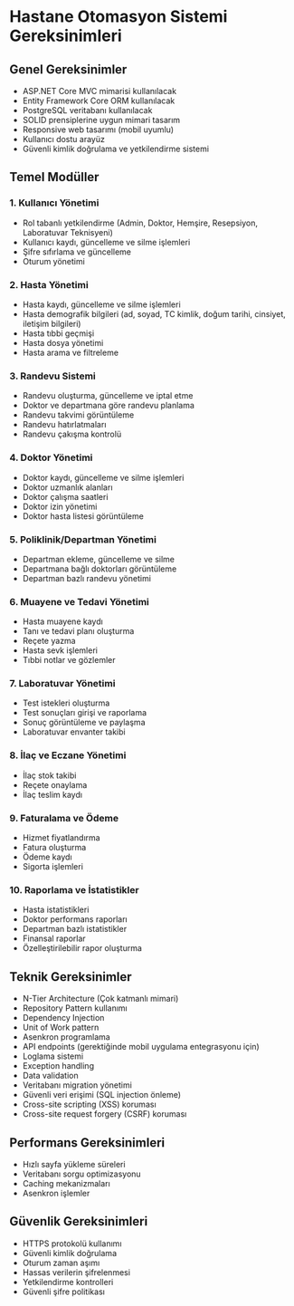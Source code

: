 # Hastane Otomasyon Sistemi Gereksinimleri

## Genel Gereksinimler
- ASP.NET Core MVC mimarisi kullanılacak
- Entity Framework Core ORM kullanılacak
- PostgreSQL veritabanı kullanılacak
- SOLID prensiplerine uygun mimari tasarım
- Responsive web tasarımı (mobil uyumlu)
- Kullanıcı dostu arayüz
- Güvenli kimlik doğrulama ve yetkilendirme sistemi

## Temel Modüller

### 1. Kullanıcı Yönetimi
- Rol tabanlı yetkilendirme (Admin, Doktor, Hemşire, Resepsiyon, Laboratuvar Teknisyeni)
- Kullanıcı kaydı, güncelleme ve silme işlemleri
- Şifre sıfırlama ve güncelleme
- Oturum yönetimi

### 2. Hasta Yönetimi
- Hasta kaydı, güncelleme ve silme işlemleri
- Hasta demografik bilgileri (ad, soyad, TC kimlik, doğum tarihi, cinsiyet, iletişim bilgileri)
- Hasta tıbbi geçmişi
- Hasta dosya yönetimi
- Hasta arama ve filtreleme

### 3. Randevu Sistemi
- Randevu oluşturma, güncelleme ve iptal etme
- Doktor ve departmana göre randevu planlama
- Randevu takvimi görüntüleme
- Randevu hatırlatmaları
- Randevu çakışma kontrolü

### 4. Doktor Yönetimi
- Doktor kaydı, güncelleme ve silme işlemleri
- Doktor uzmanlık alanları
- Doktor çalışma saatleri
- Doktor izin yönetimi
- Doktor hasta listesi görüntüleme

### 5. Poliklinik/Departman Yönetimi
- Departman ekleme, güncelleme ve silme
- Departmana bağlı doktorları görüntüleme
- Departman bazlı randevu yönetimi

### 6. Muayene ve Tedavi Yönetimi
- Hasta muayene kaydı
- Tanı ve tedavi planı oluşturma
- Reçete yazma
- Hasta sevk işlemleri
- Tıbbi notlar ve gözlemler

### 7. Laboratuvar Yönetimi
- Test istekleri oluşturma
- Test sonuçları girişi ve raporlama
- Sonuç görüntüleme ve paylaşma
- Laboratuvar envanter takibi

### 8. İlaç ve Eczane Yönetimi
- İlaç stok takibi
- Reçete onaylama
- İlaç teslim kaydı

### 9. Faturalama ve Ödeme
- Hizmet fiyatlandırma
- Fatura oluşturma
- Ödeme kaydı
- Sigorta işlemleri

### 10. Raporlama ve İstatistikler
- Hasta istatistikleri
- Doktor performans raporları
- Departman bazlı istatistikler
- Finansal raporlar
- Özelleştirilebilir rapor oluşturma

## Teknik Gereksinimler
- N-Tier Architecture (Çok katmanlı mimari)
- Repository Pattern kullanımı
- Dependency Injection
- Unit of Work pattern
- Asenkron programlama
- API endpoints (gerektiğinde mobil uygulama entegrasyonu için)
- Loglama sistemi
- Exception handling
- Data validation
- Veritabanı migration yönetimi
- Güvenli veri erişimi (SQL injection önleme)
- Cross-site scripting (XSS) koruması
- Cross-site request forgery (CSRF) koruması

## Performans Gereksinimleri
- Hızlı sayfa yükleme süreleri
- Veritabanı sorgu optimizasyonu
- Caching mekanizmaları
- Asenkron işlemler

## Güvenlik Gereksinimleri
- HTTPS protokolü kullanımı
- Güvenli kimlik doğrulama
- Oturum zaman aşımı
- Hassas verilerin şifrelenmesi
- Yetkilendirme kontrolleri
- Güvenli şifre politikası
